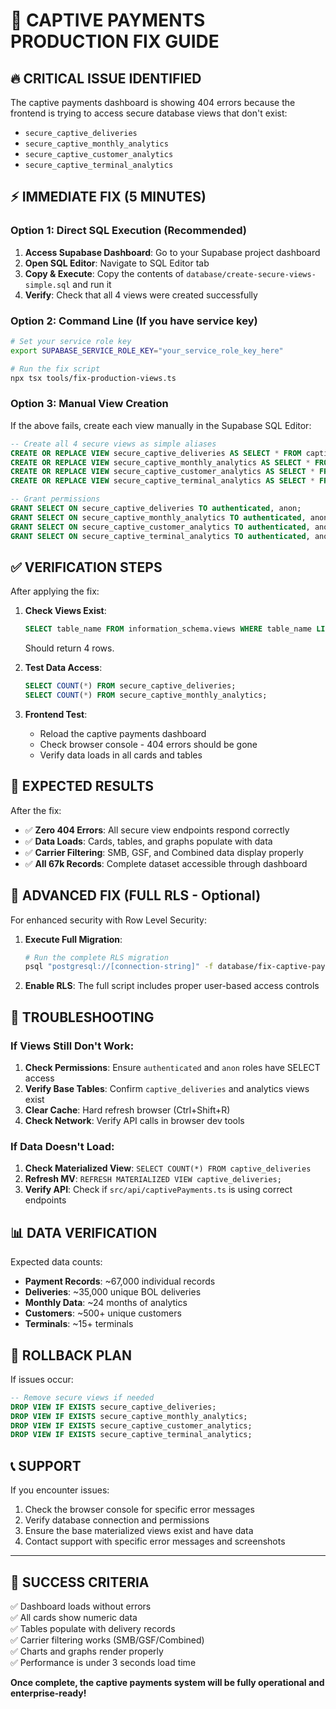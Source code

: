 # 🚀 CAPTIVE PAYMENTS PRODUCTION FIX GUIDE

## 🔥 **CRITICAL ISSUE IDENTIFIED**
The captive payments dashboard is showing 404 errors because the frontend is trying to access secure database views that don't exist:
- `secure_captive_deliveries`
- `secure_captive_monthly_analytics` 
- `secure_captive_customer_analytics`
- `secure_captive_terminal_analytics`

## ⚡ **IMMEDIATE FIX (5 MINUTES)**

### Option 1: Direct SQL Execution (Recommended)
1. **Access Supabase Dashboard**: Go to your Supabase project dashboard
2. **Open SQL Editor**: Navigate to SQL Editor tab
3. **Copy & Execute**: Copy the contents of `database/create-secure-views-simple.sql` and run it
4. **Verify**: Check that all 4 views were created successfully

### Option 2: Command Line (If you have service key)
```bash
# Set your service role key
export SUPABASE_SERVICE_ROLE_KEY="your_service_role_key_here"

# Run the fix script
npx tsx tools/fix-production-views.ts
```

### Option 3: Manual View Creation
If the above fails, create each view manually in the Supabase SQL Editor:

```sql
-- Create all 4 secure views as simple aliases
CREATE OR REPLACE VIEW secure_captive_deliveries AS SELECT * FROM captive_deliveries;
CREATE OR REPLACE VIEW secure_captive_monthly_analytics AS SELECT * FROM captive_monthly_analytics;
CREATE OR REPLACE VIEW secure_captive_customer_analytics AS SELECT * FROM captive_customer_analytics;
CREATE OR REPLACE VIEW secure_captive_terminal_analytics AS SELECT * FROM captive_terminal_analytics;

-- Grant permissions
GRANT SELECT ON secure_captive_deliveries TO authenticated, anon;
GRANT SELECT ON secure_captive_monthly_analytics TO authenticated, anon;
GRANT SELECT ON secure_captive_customer_analytics TO authenticated, anon;
GRANT SELECT ON secure_captive_terminal_analytics TO authenticated, anon;
```

## ✅ **VERIFICATION STEPS**

After applying the fix:

1. **Check Views Exist**:
   ```sql
   SELECT table_name FROM information_schema.views WHERE table_name LIKE 'secure_captive_%';
   ```
   Should return 4 rows.

2. **Test Data Access**:
   ```sql
   SELECT COUNT(*) FROM secure_captive_deliveries;
   SELECT COUNT(*) FROM secure_captive_monthly_analytics;
   ```

3. **Frontend Test**: 
   - Reload the captive payments dashboard
   - Check browser console - 404 errors should be gone
   - Verify data loads in all cards and tables

## 🎯 **EXPECTED RESULTS**

After the fix:
- ✅ **Zero 404 Errors**: All secure view endpoints respond correctly
- ✅ **Data Loads**: Cards, tables, and graphs populate with data
- ✅ **Carrier Filtering**: SMB, GSF, and Combined data display properly
- ✅ **All 67k Records**: Complete dataset accessible through dashboard

## 🔧 **ADVANCED FIX (FULL RLS - Optional)**

For enhanced security with Row Level Security:

1. **Execute Full Migration**:
   ```bash
   # Run the complete RLS migration
   psql "postgresql://[connection-string]" -f database/fix-captive-payments-production.sql
   ```

2. **Enable RLS**: The full script includes proper user-based access controls

## 🚨 **TROUBLESHOOTING**

### If Views Still Don't Work:
1. **Check Permissions**: Ensure `authenticated` and `anon` roles have SELECT access
2. **Verify Base Tables**: Confirm `captive_deliveries` and analytics views exist
3. **Clear Cache**: Hard refresh browser (Ctrl+Shift+R)
4. **Check Network**: Verify API calls in browser dev tools

### If Data Doesn't Load:
1. **Check Materialized View**: `SELECT COUNT(*) FROM captive_deliveries`
2. **Refresh MV**: `REFRESH MATERIALIZED VIEW captive_deliveries;`
3. **Verify API**: Check if `src/api/captivePayments.ts` is using correct endpoints

## 📊 **DATA VERIFICATION**

Expected data counts:
- **Payment Records**: ~67,000 individual records
- **Deliveries**: ~35,000 unique BOL deliveries  
- **Monthly Data**: ~24 months of analytics
- **Customers**: ~500+ unique customers
- **Terminals**: ~15+ terminals

## 🔄 **ROLLBACK PLAN**

If issues occur:
```sql
-- Remove secure views if needed
DROP VIEW IF EXISTS secure_captive_deliveries;
DROP VIEW IF EXISTS secure_captive_monthly_analytics;
DROP VIEW IF EXISTS secure_captive_customer_analytics;
DROP VIEW IF EXISTS secure_captive_terminal_analytics;
```

## 📞 **SUPPORT**

If you encounter issues:
1. Check the browser console for specific error messages
2. Verify database connection and permissions
3. Ensure the base materialized views exist and have data
4. Contact support with specific error messages and screenshots

---

## 🎉 **SUCCESS CRITERIA**

✅ Dashboard loads without errors  
✅ All cards show numeric data  
✅ Tables populate with delivery records  
✅ Carrier filtering works (SMB/GSF/Combined)  
✅ Charts and graphs render properly  
✅ Performance is under 3 seconds load time  

**Once complete, the captive payments system will be fully operational and enterprise-ready!**